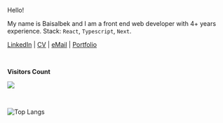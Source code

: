 Hello!

My name is Baisalbek and I am a front end web developer with 4+ years experience. Stack: `React`, `Typescript`, `Next`.

[LinkedIn](https://www.linkedin.com/in/baisalbek-daniiarov/) | [CV](https://docs.google.com/document/d/1yU_nI7Q6hQrGM1QEt8qDWo-ikpFaM5b5z2ZvkWghePg/export?format=pdf) | [eMail](baisalbek.daniiarov@gmail.com) | [Portfolio](https://xbaysal11.github.io/)
<div>
 <div>
<br><p><b>Visitors Count</b></p>  
<p><img align="center" src="https://profile-counter.glitch.me/{xbaysal11}/count.svg"/></p> 
<br>
</div>
 
![Top Langs](https://github-readme-stats.vercel.app/api/top-langs/?theme=dark&username=xbaysal11&langs_count=12)
</div>
